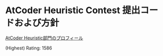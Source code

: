 # AtCoder Heuristic Contest 提出コードおよび方針

[AtCoder Heuristic部門のプロフィール](https://atcoder.jp/users/inu__dog?contestType=heuristic)

(Highest) Rating: 1586
